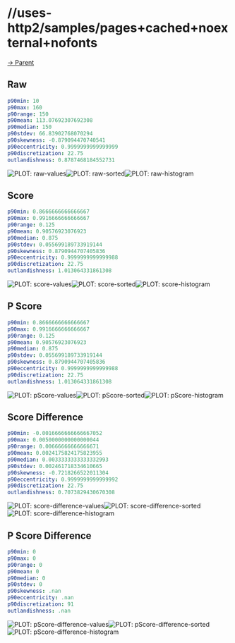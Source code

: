
# //uses-http2/samples/pages+cached+noexternal+nofonts

[→ Parent](../..)


## Raw


```yaml
p90min: 10
p90max: 160
p90range: 150
p90mean: 113.07692307692308
p90median: 150
p90stdev: 66.83902768070294
p90skewness: -0.879094470740541
p90eccentricity: 0.9999999999999999
p90discretization: 22.75
outlandishness: 0.8787468184552731

```

![PLOT: raw-values](./raw/values.svg)![PLOT: raw-sorted](./raw/sorted.svg)![PLOT: raw-histogram](./raw/histogram.svg)
## Score


```yaml
p90min: 0.8666666666666667
p90max: 0.9916666666666667
p90range: 0.125
p90mean: 0.90576923076923
p90median: 0.875
p90stdev: 0.055699189733919144
p90skewness: 0.8790944707405836
p90eccentricity: 0.9999999999999988
p90discretization: 22.75
outlandishness: 1.013064331861308

```

![PLOT: score-values](./score/values.svg)![PLOT: score-sorted](./score/sorted.svg)![PLOT: score-histogram](./score/histogram.svg)
## P Score


```yaml
p90min: 0.8666666666666667
p90max: 0.9916666666666667
p90range: 0.125
p90mean: 0.90576923076923
p90median: 0.875
p90stdev: 0.055699189733919144
p90skewness: 0.8790944707405836
p90eccentricity: 0.9999999999999988
p90discretization: 22.75
outlandishness: 1.013064331861308

```

![PLOT: pScore-values](./pScore/values.svg)![PLOT: pScore-sorted](./pScore/sorted.svg)![PLOT: pScore-histogram](./pScore/histogram.svg)
## Score Difference


```yaml
p90min: -0.0016666666666667052
p90max: 0.0050000000000000044
p90range: 0.00666666666666671
p90mean: 0.0024175824175823955
p90median: 0.0033333333333332993
p90stdev: 0.002461718334610665
p90skewness: -0.7218266522011304
p90eccentricity: 0.9999999999999992
p90discretization: 22.75
outlandishness: 0.7073829430670308

```

![PLOT: score-difference-values](./score-difference/values.svg)![PLOT: score-difference-sorted](./score-difference/sorted.svg)![PLOT: score-difference-histogram](./score-difference/histogram.svg)
## P Score Difference


```yaml
p90min: 0
p90max: 0
p90range: 0
p90mean: 0
p90median: 0
p90stdev: 0
p90skewness: .nan
p90eccentricity: .nan
p90discretization: 91
outlandishness: .nan

```

![PLOT: pScore-difference-values](./pScore-difference/values.svg)![PLOT: pScore-difference-sorted](./pScore-difference/sorted.svg)![PLOT: pScore-difference-histogram](./pScore-difference/histogram.svg)